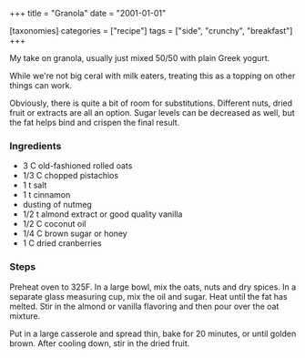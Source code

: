 
+++
title = "Granola"
date = "2001-01-01"

[taxonomies]
categories = ["recipe"]
tags = ["side", "crunchy", "breakfast"]
+++

My take on granola, usually just mixed 50/50 with plain Greek yogurt.

<!-- more -->
While we're not big ceral with milk eaters, treating this as a topping on other things
 can work.

Obviously, there is quite a bit of room for substitutions.  Different nuts,
 dried fruit or extracts are all an option.  Sugar levels can be decreased as well, but
 the fat helps bind and crispen the final result.

### Ingredients

- 3 C old-fashioned rolled oats
- 1/3 C chopped pistachios
- 1 t salt
- 1 t cinnamon
- dusting of nutmeg
- 1/2 t almond extract or good quality vanilla
- 1/2 C coconut oil
- 1/4 C brown sugar or honey
- 1 C dried cranberries

### Steps

Preheat oven to 325F. In a large bowl, mix the oats, nuts and dry spices.
In a separate glass measuring cup, mix the oil and sugar.  Heat until the fat
 has melted.  Stir in the almond or vanilla flavoring and then pour over the oat mixture.

Put in a large casserole and spread thin, bake for 20 minutes, or until golden brown.
After cooling down, stir in the dried fruit.

